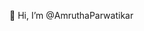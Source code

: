  👋 Hi, I’m @AmruthaParwatikar


<!---
AmruthaParwatikar/AmruthaParwatikar is a ✨ special ✨ repository because its `README.md` (this file) appears on your GitHub profile.
You can click the Preview link to take a look at your changes.
--->
